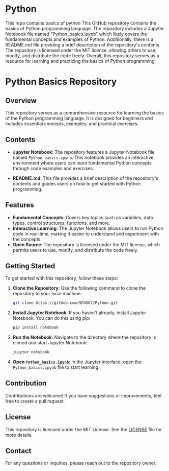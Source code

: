# Python
This repo contains basics pf python
This GitHub repository contains the basics of Python programming language. The repository includes a Jupyter Notebook file named "Python_basics.ipynb" which likely covers the fundamental concepts and examples of Python. Additionally, there is a README.md file providing a brief description of the repository's contents. The repository is licensed under the MIT license, allowing others to use, modify, and distribute the code freely. Overall, this repository serves as a resource for learning and practicing the basics of Python programming.

# Python Basics Repository

## Overview
This repository serves as a comprehensive resource for learning the basics of the Python programming language. It is designed for beginners and includes essential concepts, examples, and practical exercises.

## Contents
- **Jupyter Notebook**: The repository features a Jupyter Notebook file named `Python_basics.ipynb`. This notebook provides an interactive environment where users can learn fundamental Python concepts through code examples and exercises.

- **README.md**: This file provides a brief description of the repository's contents and guides users on how to get started with Python programming.

## Features
- **Fundamental Concepts**: Covers key topics such as variables, data types, control structures, functions, and more.
- **Interactive Learning**: The Jupyter Notebook allows users to run Python code in real-time, making it easier to understand and experiment with the concepts.
- **Open Source**: The repository is licensed under the MIT license, which permits users to use, modify, and distribute the code freely.

## Getting Started
To get started with this repository, follow these steps:

1. **Clone the Repository**: Use the following command to clone the repository to your local machine:
   ```bash
   git clone https://github.com/SP4567/Python.git
   ```

2. **Install Jupyter Notebook**: If you haven't already, install Jupyter Notebook. You can do this using pip:
   ```bash
   pip install notebook
   ```

3. **Run the Notebook**: Navigate to the directory where the repository is cloned and start Jupyter Notebook:
   ```bash
   jupyter notebook
   ```

4. **Open `Python_basics.ipynb`**: In the Jupyter interface, open the `Python_basics.ipynb` file to start learning.

## Contribution
Contributions are welcome! If you have suggestions or improvements, feel free to create a pull request.

## License
This repository is licensed under the MIT License. See the [LICENSE](LICENSE) file for more details.

## Contact
For any questions or inquiries, please reach out to the repository owner.
